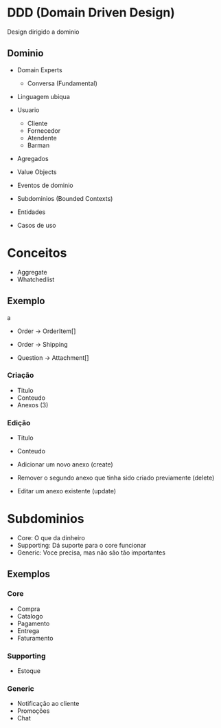 # DDD (Domain Driven Design)

Design dirigido a dominio

## Dominio

- Domain Experts
    - Conversa (Fundamental)
- Linguagem ubiqua

- Usuario
    - Cliente
    - Fornecedor
    - Atendente
    - Barman

- Agregados
- Value Objects
- Eventos de dominio
- Subdominios (Bounded Contexts)
- Entidades
- Casos de uso
  
# Conceitos

- Aggregate
- Whatchedlist

## Exemplo
a
- Order -> OrderItem[]
- Order -> Shipping

- Question -> Attachment[]

### Criação

- Titulo
- Conteudo
- Anexos (3)

### Edição

- Titulo
- Conteudo

- Adicionar um novo anexo (create)
- Remover o segundo anexo que tinha sido criado previamente (delete)
- Editar um anexo existente (update)

# Subdominios

- Core: O que da dinheiro
- Supporting: Dá suporte para o core funcionar
- Generic: Voce precisa, mas não são tão importantes

## Exemplos

### Core

- Compra
- Catalogo
- Pagamento
- Entrega
- Faturamento

### Supporting

- Estoque
  
### Generic

- Notificação ao cliente
- Promoções
- Chat


